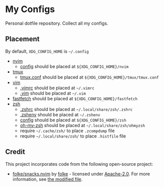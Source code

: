# My Configs

Personal dotfile repository. Collect all my configs.

## Placement

By default, `XDG_CONFIG_HOME` is `~/.config`

- [nvim](./nvim/)
    - [config](./nvim/config/) should be placed at `${XDG_CONFIG_HOME}/nvim`
- [tmux](./tmux/)
    - [tmux.conf](./tmux/tmux.conf) should be placed at `${XDG_CONFIG_HOME}/tmux/tmux.conf`
- [vim](./vim/)
    - [.vimrc](./vim/.vimrc) should be placed at `~/.vimrc`
    - [.vim](./vim/.vim/) should be placed at `~/.vim`
- [fastfetch](./fastfetch/) should be placed at `${XDG_CONFIG_HOME}/fastfetch`
- [zsh](./zsh/)
    - [.zshrc](./zsh/.zshrc) should be placed at `~/.local/share/zsh/.zshrc`
    - [.zshenv](./zsh/.zshenv) should be placed at `~/.zshenv`
    - [config](./zsh/config/) should be placed at `${XDG_CONFIG_HOME}/zsh`
    - [oh-my-zsh](https://github.com/ohmyzsh/ohmyzsh) should be placed at `~/.local/share/zsh/ohmyzsh`
    - require `~/.cache/zsh/` to place `.zcompdump` file
    - require `~/.local/share/zsh/` to place `.histfile` file

## Credit

This project incorporates code from the following open-source project:

- [folke/snacks.nvim](https://github.com/folke/snacks.nvim) by [folke](https://github.com/folke) -
    licensed under [Apache-2.0](http://www.apache.org/licenses/LICENSE-2.0). For more information,
    see [the modified file](./nvim/config/lua/core/modify/snacks-statuscolumn.lua).
